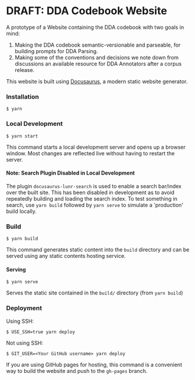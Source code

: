 

# DRAFT: DDA Codebook Website

A prototype of a Website containing the DDA codebook with two goals in mind:

1. Making the DDA codebook semantic-versionable and parseable, for building prompts for DDA Parsing.
2. Making some of the conventions and decisions we note down from discussions an available resource for DDA Annotators after a corpus release.

This website is built using [Docusaurus](https://docusaurus.io/), a modern static website generator.

### Installation

```
$ yarn
```

### Local Development

```
$ yarn start
```

This command starts a local development server and opens up a browser window. Most changes are reflected live without having to restart the server.

#### Note: Search Plugin Disabled in Local Development

The plugin `docusaurus-lunr-search` is used to enable a search bar/index over the built site. This has been disabled in development as to avoid repeatedly building and loading the search index. To test something in search, use `yarn build` followed by `yarn serve` to simulate a 'production' build locally.

### Build

```
$ yarn build
```

This command generates static content into the `build` directory and can be served using any static contents hosting service.

#### Serving

```
$ yarn serve
```
Serves the static site contained in the `build/` directory (from `yarn build`)

### Deployment

Using SSH:

```
$ USE_SSH=true yarn deploy
```

Not using SSH:

```
$ GIT_USER=<Your GitHub username> yarn deploy
```

If you are using GitHub pages for hosting, this command is a convenient way to build the website and push to the `gh-pages` branch.
